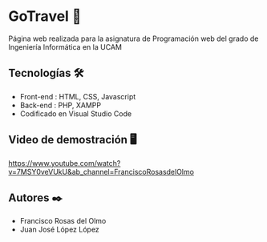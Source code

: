 # GoTravel 🚀 
Página web realizada para la asignatura de Programación web del grado de Ingeniería Informática en la UCAM

## Tecnologías 🛠️ 
* Front-end : HTML, CSS, Javascript 
* Back-end : PHP, XAMPP
* Codificado en Visual Studio Code

## Video de demostración 🖥️
https://www.youtube.com/watch?v=7MSY0veVUkU&ab_channel=FranciscoRosasdelOlmo

## Autores ✒️ 
* Francisco Rosas del Olmo 
* Juan José López López
